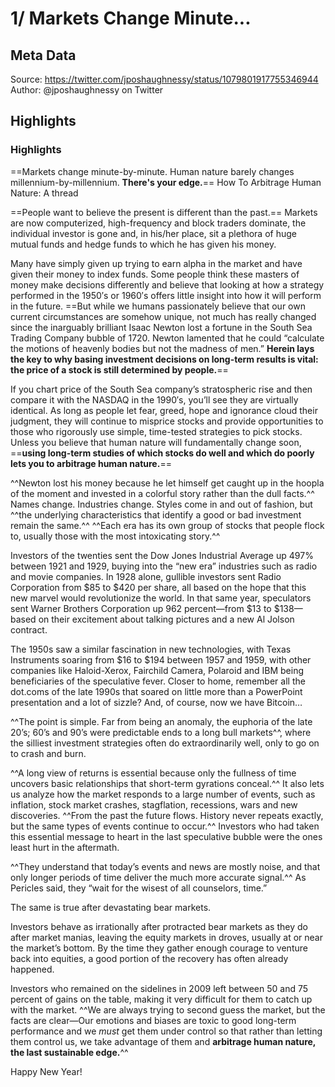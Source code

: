 # 1/ Markets Change Minute...

## Meta Data

Source:  https://twitter.com/jposhaughnessy/status/1079801917755346944 
Author: @jposhaughnessy on Twitter

## Highlights

### Highlights

==Markets change minute-by-minute. Human nature barely changes millennium-by-millennium. **There's your edge.**== How To Arbitrage Human Nature: A thread
 
==People want to believe the present is different than the past.== Markets are now computerized, high-frequency and block traders dominate, the individual investor is gone and, in his/her place, sit a plethora of huge mutual funds and hedge funds to which he has given his money. 

Many have simply given up trying to earn alpha in the market and have given their money to index funds. Some people think these masters of money make decisions differently and believe that looking at how a strategy performed in the 1950′s or 1960′s offers little insight into how it will perform in the future. ==But while we humans passionately believe that our own current circumstances are somehow unique, not much has really changed since the inarguably brilliant Isaac Newton lost a fortune in the South Sea Trading Company bubble of 1720. Newton lamented that he could “calculate the motions of heavenly bodies but not the madness of men.”  **Herein lays the key to why basing investment decisions on long-term results is vital: the price of a stock is still determined by people.**==

If you chart price of the South Sea company’s stratospheric rise and then compare it with the NASDAQ in the 1990′s, you’ll see they are virtually identical. As long as people let fear, greed, hope and ignorance cloud their judgment, they will continue to misprice stocks and provide opportunities to those who rigorously use simple, time-tested strategies to pick stocks. Unless you believe that human nature will fundamentally change soon, ==**using long-term studies of which stocks do well and which do poorly lets you to arbitrage human nature.**==

^^Newton lost his money because he let himself get caught up in the hoopla of the moment and invested in a colorful story rather than the dull facts.^^ Names change. Industries change. Styles come in and out of fashion, but ^^the underlying characteristics that identify a good or bad investment remain the same.^^ ^^Each era has its own group of stocks that people flock to, usually those with the most intoxicating story.^^

Investors of the twenties sent the Dow Jones Industrial Average up 497% between 1921 and 1929, buying into the “new era” industries such as radio and movie companies.  In 1928 alone, gullible investors sent Radio Corporation from $85 to $420 per share, all based on the hope that this new marvel would revolutionize the world. In that same year, speculators sent Warner Brothers Corporation up 962 percent—from $13 to $138—based on their excitement about talking pictures and a new Al Jolson contract.

The 1950s saw a similar fascination in new technologies, with Texas Instruments soaring from $16 to $194 between 1957 and 1959, with other companies like Haloid-Xerox, Fairchild Camera, Polaroid and IBM being beneficiaries of the speculative fever. Closer to home, remember all the dot.coms of the late 1990s that soared on little more than a PowerPoint presentation and a lot of sizzle? And, of course, now we have Bitcoin… 

^^The point is simple. Far from being an anomaly, the euphoria of the late 20’s; 60’s and 90’s were predictable ends to a long bull markets^^, where the silliest investment strategies often do extraordinarily well, only to go on to crash and burn.

^^A long view of returns is essential because only the fullness of time uncovers basic relationships that short-term gyrations conceal.^^ It also lets us analyze how the market responds to a large number of events, such as inflation, stock market crashes, stagflation, recessions, wars and new discoveries. ^^From the past the future flows. History never repeats exactly, but the same types of events continue to occur.^^ Investors who had taken this essential message to heart in the last speculative bubble were the ones least hurt in the aftermath.

^^They understand that today’s events and news are mostly noise, and that only longer periods of time deliver the much more accurate signal.^^ As Pericles said, they “wait for the wisest of all counselors, time.” 

The same is true after devastating bear markets.

Investors behave as irrationally after protracted bear markets as they do after market manias, leaving the equity markets in droves, usually at or near the market’s bottom. By the time they gather enough courage to venture back into equities, a good portion of the recovery has often already happened.

Investors who remained on the sidelines in 2009 left between 50 and 75 percent of gains on the table, making it very difficult for them to catch up with the market. ^^We are always trying to second guess the market, but the facts are clear—Our emotions and biases are toxic to good long-term performance and we *must* get them under control so that rather than letting them control us, we take advantage of them and **arbitrage human nature, the last sustainable edge.**^^

Happy New Year! 
